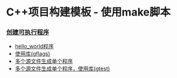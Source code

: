 # C++项目构建模板 - 使用make脚本

### [创建可执行程序](add_executable)

- [hello_world程序](add_executable/recipe-01)
- [使用库(gflags)](add_executable/recipe-02)
- [多个源文件生成单个程序](add_executable/recipe-03)
- [多个源文件生成单个程序，使用库(gtest)](add_executable/recipe-04)



